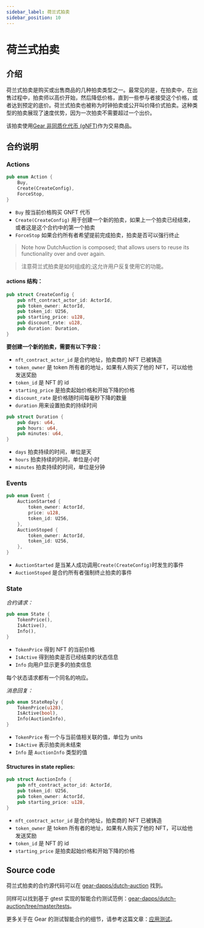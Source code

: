 ```yaml
---
sidebar_label: 荷兰式拍卖
sidebar_position: 10
---
```


# 荷兰式拍卖

## 介绍

荷兰式拍卖是购买或出售商品的几种拍卖类型之一。最常见的是，在拍卖中，在出售过程中，拍卖师以高价开始，然后降低价格，直到一些参与者接受这个价格，或者达到预定的底价。荷兰式拍卖也被称为时钟拍卖或公开叫价降价式拍卖。这种类型的拍卖展现了速度优势，因为一次拍卖不需要超过一个出价。<br/>

该拍卖使用[Gear 非同质化代币 (gNFT)](/examples/gnft-721)作为交易商品。

## 合约说明

### Actions

```rust
pub enum Action {
    Buy,
    Create(CreateConfig),
    ForceStop,
}
```

- `Buy` 按当前价格购买 GNFT 代币
- `Create(CreateConfig)` 用于创建一个新的拍卖，如果上一个拍卖已经结束，或者这是这个合约中的第一个拍卖<br/>
- `ForceStop` 如果合约所有者希望提前完成拍卖，拍卖是否可以强行终止

> Note how DutchAuction is composed; that allows users to reuse its functionality over and over again.

> 注意荷兰式拍卖是如何组成的;这允许用户反复使用它的功能。

#### actions 结构：

```rust
pub struct CreateConfig {
    pub nft_contract_actor_id: ActorId,
    pub token_owner: ActorId,
    pub token_id: U256,
    pub starting_price: u128,
    pub discount_rate: u128,
    pub duration: Duration,
}
```

**要创建一个新的拍卖，需要有以下字段：**

- `nft_contract_actor_id` 是合约地址，拍卖商的 NFT 已被铸造
- `token_owner` 是 token 所有者的地址，如果有人购买了他的 NFT，可以给他发送奖励
- `token_id` 是 NFT 的 id
- `starting_price` 是拍卖起始价格和开始下降的价格
- `discount_rate` 是价格随时间每毫秒下降的数量
- `duration` 用来设置拍卖的持续时间

```rust
pub struct Duration {
    pub days: u64,
    pub hours: u64,
    pub minutes: u64,
}
```

- `days` 拍卖持续的时间，单位是天
- `hours` 拍卖持续的时间，单位是小时
- `minutes` 拍卖持续的时间，单位是分钟

### Events

```rust
pub enum Event {
    AuctionStarted {
        token_owner: ActorId,
        price: u128,
        token_id: U256,
    },
    AuctionStoped {
        token_owner: ActorId,
        token_id: U256,
    },
}
```

- `AuctionStarted` 是当某人成功调用`Create(CreateConfig)`时发生的事件
- `AuctionStoped` 是合约所有者强制终止拍卖的事件

### State

_合约请求：_

```rust
pub enum State {
    TokenPrice(),
    IsActive(),
    Info(),
}
```

- `TokenPrice` 得到 NFT 的当前价格
- `IsActive` 得到拍卖是否已经结束的状态信息
- `Info` 向用户显示更多的拍卖信息

每个状态请求都有一个同名的响应。

_消息回复：_

```rust
pub enum StateReply {
    TokenPrice(u128),
    IsActive(bool),
    Info(AuctionInfo),
}
```

- `TokenPrice` 有一个与当前值相关联的值，单位为 units
- `IsActive` 表示拍卖尚未结束
- `Info` 是 `AuctionInfo` 类型的值

#### Structures in state replies:

```rust
pub struct AuctionInfo {
    pub nft_contract_actor_id: ActorId,
    pub token_id: U256,
    pub token_owner: ActorId,
    pub starting_price: u128,
}
```

- `nft_contract_actor_id` 是合约地址，拍卖商的 NFT 已被铸造
- `token_owner` 是 token 所有者的地址，如果有人购买了他的 NFT，可以给他发送奖励
- `token_id` 是 NFT 的 id
- `starting_price` 是拍卖起始价格和开始下降的价格

## Source code

荷兰式拍卖的合约源代码可以在 [gear-dapps/dutch-auction](https://github.com/gear-dapps/dutch-auction) 找到。

同样可以找到基于 gtest 实现的智能合约测试范例：[gear-dapps/dutch-auction/tree/master/tests](https://github.com/gear-dapps/dutch-auction/tree/master/tests)。

更多关于在 Gear 的测试智能合约的细节，请参考这篇文章：[应用测试](https://wiki.gear-tech.io/zh-cn/developing-contracts/testing/)。
